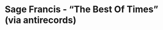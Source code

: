 <!--
id: 1006108254
link: http://tumblr.atmos.org/post/1006108254/sage-francis-the-best-of-times-via
slug: sage-francis-the-best-of-times-via
date: Tue Aug 24 2010 17:43:22 GMT-0700 (PDT)
publish: 2010-08-024
tags: 
title: Sage Francis - &#8220;The Best Of Times&#8221; (via antirecords)
-->


Sage Francis - &#8220;The Best Of Times&#8221; (via antirecords)
================================================================



